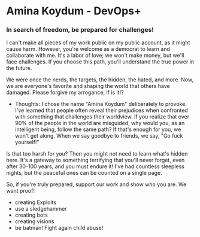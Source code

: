 # Amina Koydum - DevOps+
### In search of freedom, be prepared for challenges!

I can't make all pieces of my work public on my public account, as it might cause harm. However, you're welcome as a democrat to learn and collaborate with me. It's a labor of love; we won't make money, but we'll face challenges. If you choose this path, you'll understand the true power in the future.

We were once the nerds, the targets, the hidden, the hated, and more. Now, we are everyone's favorite and shaping the world that others have damaged. Please forgive my arrogance, if is it!?

- Thoughts: I chose the name "Amina Koydum" deliberately to provoke. I've learned that people often reveal their prejudices when confronted with something that challenges their worldview. If you realize that over 90% of the people in the world are misguided, why would you, as an intelligent being, follow the same path? If that's enough for you, we won't get along. When we say goodbye to friends, we say, "Go fuck yourself!"

Is that too harsh for you? Then you might not need to learn what's hidden here. It's a gateway to something terrifying that you'll never forget, even after 30-100 years, and you must endure it! I've had countless sleepless nights, but the peaceful ones can be counted on a single page.

So, if you're truly prepared, support our work and show who you are. We want proof!

- creating Exploits
- use a sledgehammer
- creating bots
- creating visions
- be batman! Fight again child abuse!
